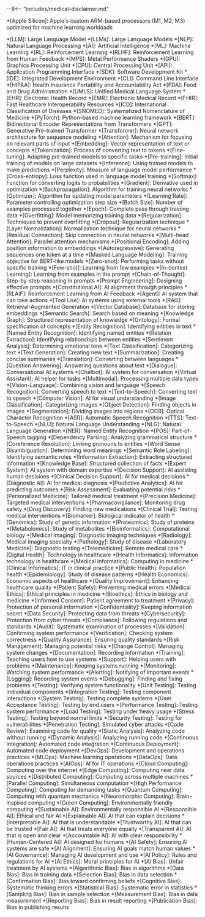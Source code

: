 <!-- Common snippets for MkDocs -->

<!-- Medical Disclaimer -->
--8<-- "includes/medical-disclaimer.md"

<!-- Apple Silicon Badge -->
*[Apple Silicon]: Apple's custom ARM-based processors (M1, M2, M3) optimized for machine learning workloads

<!-- Common Abbreviations -->
*[LLM]: Large Language Model
*[LLMs]: Large Language Models
*[NLP]: Natural Language Processing
*[AI]: Artificial Intelligence
*[ML]: Machine Learning
*[RL]: Reinforcement Learning
*[RLHF]: Reinforcement Learning from Human Feedback
*[MPS]: Metal Performance Shaders
*[GPU]: Graphics Processing Unit
*[CPU]: Central Processing Unit
*[API]: Application Programming Interface
*[SDK]: Software Development Kit
*[IDE]: Integrated Development Environment
*[CLI]: Command Line Interface
*[HIPAA]: Health Insurance Portability and Accountability Act
*[FDA]: Food and Drug Administration
*[UMLS]: Unified Medical Language System
*[EHR]: Electronic Health Record
*[EMR]: Electronic Medical Record
*[FHIR]: Fast Healthcare Interoperability Resources
*[ICD]: International Classification of Diseases
*[SNOMED]: Systematized Nomenclature of Medicine
*[PyTorch]: Python-based machine learning framework
*[BERT]: Bidirectional Encoder Representations from Transformers
*[GPT]: Generative Pre-trained Transformer
*[Transformer]: Neural network architecture for sequence modeling
*[Attention]: Mechanism for focusing on relevant parts of input
*[Embedding]: Vector representation of text or concepts
*[Tokenization]: Process of converting text to tokens
*[Fine-tuning]: Adapting pre-trained models to specific tasks
*[Pre-training]: Initial training of models on large datasets
*[Inference]: Using trained models to make predictions
*[Perplexity]: Measure of language model performance
*[Cross-entropy]: Loss function used in language model training
*[Softmax]: Function for converting logits to probabilities
*[Gradient]: Derivative used in optimization
*[Backpropagation]: Algorithm for training neural networks
*[Optimizer]: Algorithm for updating model parameters
*[Learning Rate]: Parameter controlling optimization step size
*[Batch Size]: Number of examples processed together
*[Epoch]: Complete pass through training data
*[Overfitting]: Model memorizing training data
*[Regularization]: Techniques to prevent overfitting
*[Dropout]: Regularization technique
*[Layer Normalization]: Normalization technique for neural networks
*[Residual Connection]: Skip connection in neural networks
*[Multi-head Attention]: Parallel attention mechanisms
*[Positional Encoding]: Adding position information to embeddings
*[Autoregressive]: Generating sequences one token at a time
*[Masked Language Modeling]: Training objective for BERT-like models
*[Zero-shot]: Performing tasks without specific training
*[Few-shot]: Learning from few examples
*[In-context Learning]: Learning from examples in the prompt
*[Chain-of-Thought]: Step-by-step reasoning in prompts
*[Prompt Engineering]: Designing effective prompts
*[Constitutional AI]: AI alignment through principles
*[RLAIF]: Reinforcement Learning from AI Feedback
*[Agent]: AI system that can take actions
*[Tool Use]: AI systems using external tools
*[RAG]: Retrieval-Augmented Generation
*[Vector Database]: Database for storing embeddings
*[Semantic Search]: Search based on meaning
*[Knowledge Graph]: Structured representation of knowledge
*[Ontology]: Formal specification of concepts
*[Entity Recognition]: Identifying entities in text
*[Named Entity Recognition]: Identifying named entities
*[Relation Extraction]: Identifying relationships between entities
*[Sentiment Analysis]: Determining emotional tone
*[Text Classification]: Categorizing text
*[Text Generation]: Creating new text
*[Summarization]: Creating concise summaries
*[Translation]: Converting between languages
*[Question Answering]: Answering questions about text
*[Dialogue]: Conversational AI systems
*[Chatbot]: AI system for conversation
*[Virtual Assistant]: AI helper for tasks
*[Multimodal]: Processing multiple data types
*[Vision-Language]: Combining vision and language
*[Speech Recognition]: Converting speech to text
*[Text-to-Speech]: Converting text to speech
*[Computer Vision]: AI for visual understanding
*[Image Classification]: Categorizing images
*[Object Detection]: Finding objects in images
*[Segmentation]: Dividing images into regions
*[OCR]: Optical Character Recognition
*[ASR]: Automatic Speech Recognition
*[TTS]: Text-to-Speech
*[NLU]: Natural Language Understanding
*[NLG]: Natural Language Generation
*[NER]: Named Entity Recognition
*[POS]: Part-of-Speech tagging
*[Dependency Parsing]: Analyzing grammatical structure
*[Coreference Resolution]: Linking pronouns to entities
*[Word Sense Disambiguation]: Determining word meanings
*[Semantic Role Labeling]: Identifying semantic roles
*[Information Extraction]: Extracting structured information
*[Knowledge Base]: Structured collection of facts
*[Expert System]: AI system with domain expertise
*[Decision Support]: AI assisting human decisions
*[Clinical Decision Support]: AI for medical decisions
*[Diagnostic AI]: AI for medical diagnosis
*[Predictive Analytics]: AI for predicting outcomes
*[Risk Assessment]: Evaluating potential risks
*[Personalized Medicine]: Tailored medical treatment
*[Precision Medicine]: Targeted medical interventions
*[Pharmacovigilance]: Monitoring drug safety
*[Drug Discovery]: Finding new medications
*[Clinical Trial]: Testing medical interventions
*[Biomarker]: Biological indicator of health
*[Genomics]: Study of genetic information
*[Proteomics]: Study of proteins
*[Metabolomics]: Study of metabolites
*[Bioinformatics]: Computational biology
*[Medical Imaging]: Diagnostic imaging techniques
*[Radiology]: Medical imaging specialty
*[Pathology]: Study of disease
*[Laboratory Medicine]: Diagnostic testing
*[Telemedicine]: Remote medical care
*[Digital Health]: Technology in healthcare
*[Health Informatics]: Information technology in healthcare
*[Medical Informatics]: Computing in medicine
*[Clinical Informatics]: IT in clinical practice
*[Public Health]: Population health
*[Epidemiology]: Study of disease patterns
*[Health Economics]: Economic aspects of healthcare
*[Quality Improvement]: Enhancing healthcare quality
*[Patient Safety]: Preventing medical errors
*[Medical Ethics]: Ethical principles in medicine
*[Bioethics]: Ethics in biology and medicine
*[Informed Consent]: Patient agreement to treatment
*[Privacy]: Protection of personal information
*[Confidentiality]: Keeping information secret
*[Data Security]: Protecting data from threats
*[Cybersecurity]: Protection from cyber threats
*[Compliance]: Following regulations and standards
*[Audit]: Systematic examination of processes
*[Validation]: Confirming system performance
*[Verification]: Checking system correctness
*[Quality Assurance]: Ensuring quality standards
*[Risk Management]: Managing potential risks
*[Change Control]: Managing system changes
*[Documentation]: Recording information
*[Training]: Teaching users how to use systems
*[Support]: Helping users with problems
*[Maintenance]: Keeping systems running
*[Monitoring]: Watching system performance
*[Alerting]: Notifying of important events
*[Logging]: Recording system events
*[Debugging]: Finding and fixing problems
*[Testing]: Verifying system functionality
*[Unit Testing]: Testing individual components
*[Integration Testing]: Testing component interactions
*[System Testing]: Testing complete systems
*[User Acceptance Testing]: Testing by end users
*[Performance Testing]: Testing system performance
*[Load Testing]: Testing under heavy usage
*[Stress Testing]: Testing beyond normal limits
*[Security Testing]: Testing for vulnerabilities
*[Penetration Testing]: Simulated cyber attacks
*[Code Review]: Examining code for quality
*[Static Analysis]: Analyzing code without running
*[Dynamic Analysis]: Analyzing running code
*[Continuous Integration]: Automated code integration
*[Continuous Deployment]: Automated code deployment
*[DevOps]: Development and operations practices
*[MLOps]: Machine learning operations
*[DataOps]: Data operations practices
*[AIOps]: AI for IT operations
*[Cloud Computing]: Computing over the internet
*[Edge Computing]: Computing near data sources
*[Distributed Computing]: Computing across multiple machines
*[Parallel Computing]: Simultaneous computation
*[High Performance Computing]: Computing for demanding tasks
*[Quantum Computing]: Computing with quantum mechanics
*[Neuromorphic Computing]: Brain-inspired computing
*[Green Computing]: Environmentally friendly computing
*[Sustainable AI]: Environmentally responsible AI
*[Responsible AI]: Ethical and fair AI
*[Explainable AI]: AI that can explain decisions
*[Interpretable AI]: AI that is understandable
*[Trustworthy AI]: AI that can be trusted
*[Fair AI]: AI that treats everyone equally
*[Transparent AI]: AI that is open and clear
*[Accountable AI]: AI with clear responsibility
*[Human-Centered AI]: AI designed for humans
*[AI Safety]: Ensuring AI systems are safe
*[AI Alignment]: Ensuring AI goals match human values
*[AI Governance]: Managing AI development and use
*[AI Policy]: Rules and regulations for AI
*[AI Ethics]: Moral principles for AI
*[AI Bias]: Unfair treatment by AI systems
*[Algorithmic Bias]: Bias in algorithms
*[Data Bias]: Bias in training data
*[Selection Bias]: Bias in data selection
*[Confirmation Bias]: Bias toward confirming beliefs
*[Cognitive Bias]: Systematic thinking errors
*[Statistical Bias]: Systematic error in statistics
*[Sampling Bias]: Bias in sample selection
*[Measurement Bias]: Bias in data measurement
*[Reporting Bias]: Bias in result reporting
*[Publication Bias]: Bias in publishing results

